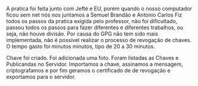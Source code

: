 A pratica foi feita junto com Jefté e EU, porém quando o nosso computador ficou sem net nós nos juntamos a Semuel Brandão e Antonio Carlos
Fiz todos os passos da pratica exigida pelo professor, não foi dificultado, passou todos os passos para fazer diferentes e diferentes
trabalhos, ou seja, não houve divisão. Por causa do GPG não tem sido mais implementada, não é possível realizar o processo de revogação de
chaves. O tempo gasto foi minutos minutos, tipo de 20 a 30 minutos. 

Chave foi criado. Foi adicionada uma foto. Foram listadas as Chaves e Publicandas no Servidor.
Importamos a chave, assinamos a mensagem, criptografamos e por fim geramos o certificado de 
de revogação e exportamos para o servidor.
